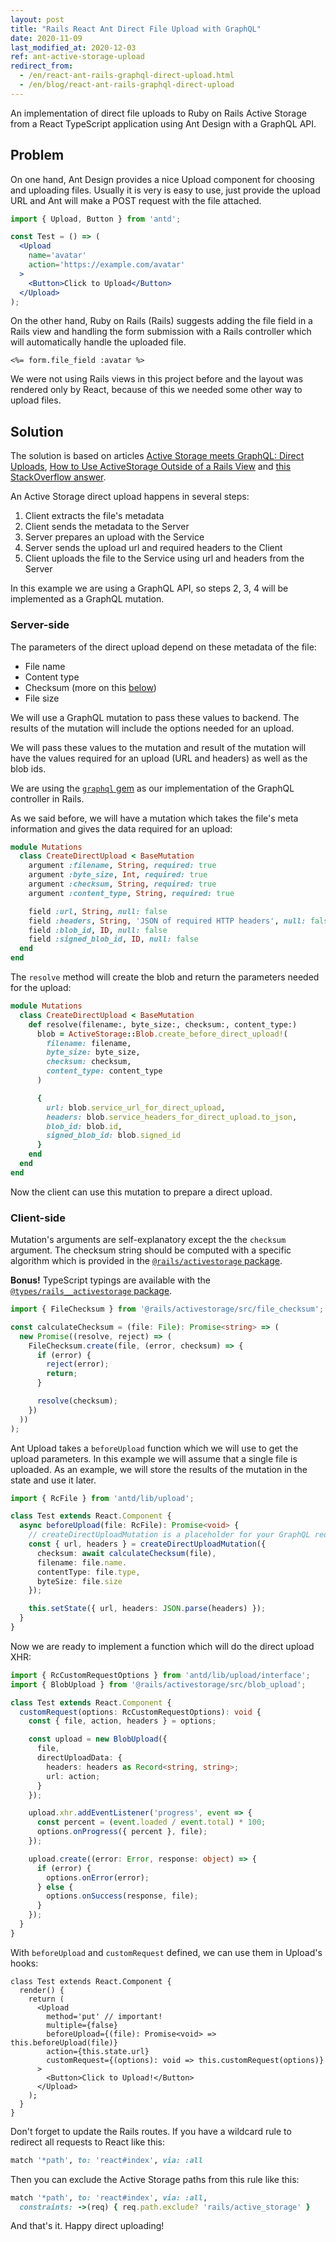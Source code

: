 ```yaml
---
layout: post
title: "Rails React Ant Direct File Upload with GraphQL"
date: 2020-11-09
last_modified_at: 2020-12-03
ref: ant-active-storage-upload
redirect_from:
  - /en/react-ant-rails-graphql-direct-upload.html
  - /en/blog/react-ant-rails-graphql-direct-upload
---
```

An implementation of direct file uploads
to Ruby on Rails Active Storage from a React TypeScript application using
Ant Design with a GraphQL API.

## Problem
On one hand, Ant Design provides a nice Upload component for choosing and
uploading files. Usually it is very is easy to use, just provide the upload URL
and Ant will make a POST request with the file attached.

```jsx
import { Upload, Button } from 'antd';

const Test = () => (
  <Upload
    name='avatar'
    action='https://example.com/avatar'
  >
    <Button>Click to Upload</Button>
  </Upload>
);
```

On the other hand, Ruby on Rails (Rails) suggests adding the file field in a Rails view
and handling the form submission with a Rails controller which will automatically
handle the uploaded file.
```erb
<%= form.file_field :avatar %>
```

We were not using Rails views in this project before and the layout was rendered
only by React, because of this we needed some other way to upload files.

## Solution
The solution is based on articles
[Active Storage meets GraphQL: Direct Uploads](https://evilmartians.com/chronicles/active-storage-meets-graphql-direct-uploads),
[How to Use ActiveStorage Outside of a Rails View](https://cameronbothner.com/activestorage-beyond-rails-views/)
and [this StackOverflow answer](https://cameronbothner.com/activestorage-beyond-rails-views/).

An Active Storage direct upload happens in several steps:
1. Client extracts the file's metadata
2. Client sends the metadata to the Server
3. Server prepares an upload with the Service
4. Server sends the upload url and required headers to the Client
5. Client uploads the file to the Service using url and headers from the Server

In this example we are using a GraphQL API, so steps 2, 3, 4 will be implemented
as a GraphQL mutation.

### Server-side

The parameters of the direct upload depend on these metadata of the file:
* File name
* Content type
* Checksum (more on this [below](#client-side))
* File size

We will use a GraphQL mutation to pass these values to backend. The results
of the mutation will include the options needed for an upload.

We will pass these values to the mutation and result of the mutation
will have the values required for an upload (URL and headers) as well as
the blob ids.

We are using the [`graphql` gem](https://graphql-ruby.org/) as our implementation
of the GraphQL controller in Rails.

As we said before, we will have a mutation which takes the file's meta information
and gives the data required for an upload:
```ruby
module Mutations
  class CreateDirectUpload < BaseMutation
    argument :filename, String, required: true
    argument :byte_size, Int, required: true
    argument :checksum, String, required: true
    argument :content_type, String, required: true

    field :url, String, null: false
    field :headers, String, 'JSON of required HTTP headers', null: false
    field :blob_id, ID, null: false
    field :signed_blob_id, ID, null: false
  end
end
```

The `resolve` method will create the blob and return the parameters needed for
the upload:
```ruby
module Mutations
  class CreateDirectUpload < BaseMutation
    def resolve(filename:, byte_size:, checksum:, content_type:)
      blob = ActiveStorage::Blob.create_before_direct_upload!(
        filename: filename,
        byte_size: byte_size,
        checksum: checksum,
        content_type: content_type
      )

      {
        url: blob.service_url_for_direct_upload,
        headers: blob.service_headers_for_direct_upload.to_json,
        blob_id: blob.id,
        signed_blob_id: blob.signed_id
      }
    end
  end
end
```

Now the client can use this mutation to prepare a direct upload.

### Client-side
Mutation's arguments are self-explanatory except the the `checksum` argument.
The checksum string should be computed with a specific algorithm which is
provided in the [`@rails/activestorage` package](https://www.npmjs.com/package/@rails/activestorage).

**Bonus!** TypeScript typings are available with
the [`@types/rails__activestorage` package](https://www.npmjs.com/package/@types/rails__activestorage).

```ts
import { FileChecksum } from '@rails/activestorage/src/file_checksum';

const calculateChecksum = (file: File): Promise<string> => (
  new Promise((resolve, reject) => (
    FileChecksum.create(file, (error, checksum) => {
      if (error) {
        reject(error);
        return;
      }

      resolve(checksum);
    })
  ))
);
```

Ant Upload takes a `beforeUpload` function which we will use to get the upload
parameters. In this example we will assume that a single file is uploaded.
As an example, we will store the results of the mutation in the state and
use it later.

```ts
import { RcFile } from 'antd/lib/upload';

class Test extends React.Component {
  async beforeUpload(file: RcFile): Promise<void> {
    // createDirectUploadMutation is a placeholder for your GraphQL request method
    const { url, headers } = createDirectUploadMutation({
      checksum: await calculateChecksum(file),
      filename: file.name.
      contentType: file.type,
      byteSize: file.size
    });

    this.setState({ url, headers: JSON.parse(headers) });
  }
}
```

Now we are ready to implement a function which will do the direct upload XHR:
```ts
import { RcCustomRequestOptions } from 'antd/lib/upload/interface';
import { BlobUpload } from '@rails/activestorage/src/blob_upload';

class Test extends React.Component {
  customRequest(options: RcCustomRequestOptions): void {
    const { file, action, headers } = options;

    const upload = new BlobUpload({
      file,
      directUploadData: {
        headers: headers as Record<string, string>;
        url: action;
      }
    });

    upload.xhr.addEventListener('progress', event => {
      const percent = (event.loaded / event.total) * 100;
      options.onProgress({ percent }, file);
    });

    upload.create((error: Error, response: object) => {
      if (error) {
        options.onError(error);
      } else {
        options.onSuccess(response, file);
      }
    });
  }
}
```

With `beforeUpload` and `customRequest` defined, we can use them in
Upload's hooks:
```tsx
class Test extends React.Component {
  render() {
    return (
      <Upload
        method='put' // important!
        multiple={false}
        beforeUpload={(file): Promise<void> => this.beforeUpload(file)}
        action={this.state.url}
        customRequest={(options): void => this.customRequest(options)}
      >
        <Button>Click to Upload!</Button>
      </Upload>
    );
  }
}
```

Don't forget to update the Rails routes. If you have a wildcard rule
to redirect all requests to React like this:
```ruby
match '*path', to: 'react#index', via: :all
```

Then you can exclude the Active Storage paths from this rule like this:
```ruby
match '*path', to: 'react#index', via: :all,
  constraints: ->(req) { req.path.exclude? 'rails/active_storage' }
```

And that's it. Happy direct uploading!
